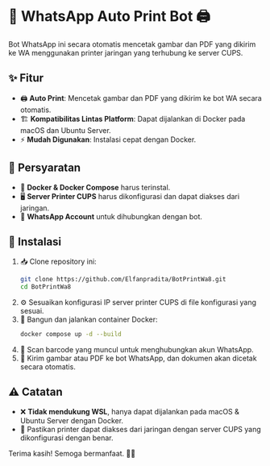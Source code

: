 # 🤖 WhatsApp Auto Print Bot 🖨️

Bot WhatsApp ini secara otomatis mencetak gambar dan PDF yang dikirim ke WA menggunakan printer jaringan yang terhubung ke server CUPS.

## ✨ Fitur

- 🖨️ **Auto Print**: Mencetak gambar dan PDF yang dikirim ke bot WA secara otomatis.
- 🏗️ **Kompatibilitas Lintas Platform**: Dapat dijalankan di Docker pada macOS dan Ubuntu Server.
- ⚡ **Mudah Digunakan**: Instalasi cepat dengan Docker.

## 🔧 Persyaratan

- 🐳 **Docker & Docker Compose** harus terinstal.
- 🖥️ **Server Printer CUPS** harus dikonfigurasi dan dapat diakses dari jaringan.
- 📱 **WhatsApp Account** untuk dihubungkan dengan bot.

## 🚀 Instalasi

1. 📥 Clone repository ini:
   ```sh
   git clone https://github.com/Elfanpradita/BotPrintWa8.git
   cd BotPrintWa8
   ```
2. ⚙️ Sesuaikan konfigurasi IP server printer CUPS di file konfigurasi yang sesuai.
3. 🔨 Bangun dan jalankan container Docker:
   ```sh
   docker compose up -d --build
   ```
4. 📸 Scan barcode yang muncul untuk menghubungkan akun WhatsApp.
5. 📩 Kirim gambar atau PDF ke bot WhatsApp, dan dokumen akan dicetak secara otomatis.

## ⚠️ Catatan

- ❌ **Tidak mendukung WSL**, hanya dapat dijalankan pada macOS & Ubuntu Server dengan Docker.
- 🔗 Pastikan printer dapat diakses dari jaringan dengan server CUPS yang dikonfigurasi dengan benar.

Terima kasih! Semoga bermanfaat. 🚀🔥
